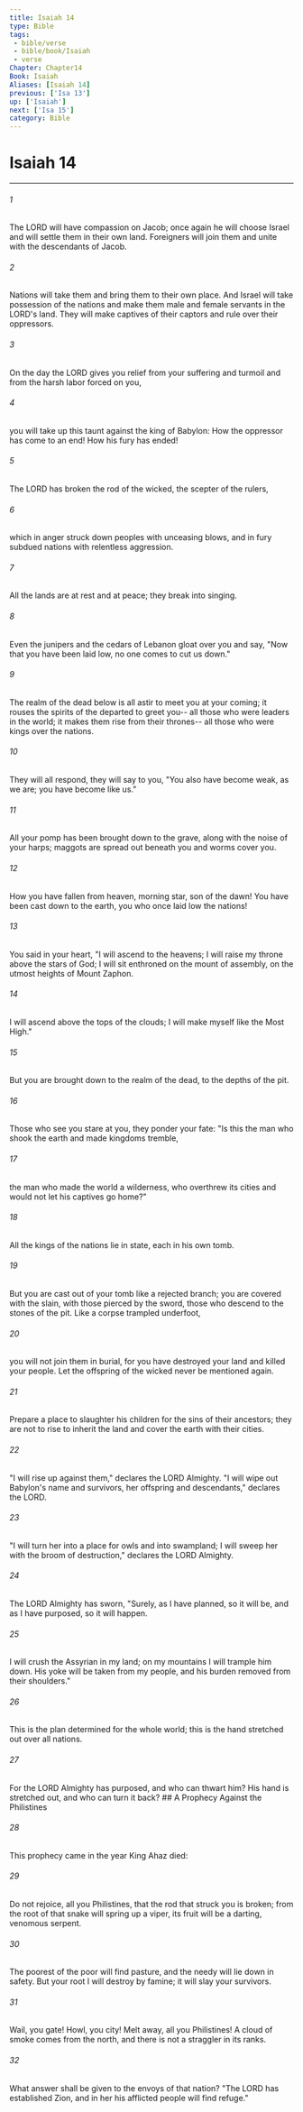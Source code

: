 ```yaml
---
title: Isaiah 14
type: Bible
tags:
 - bible/verse
 - bible/book/Isaiah
 - verse
Chapter: Chapter14
Book: Isaiah
Aliases: [Isaiah 14]
previous: ['Isa 13']
up: ['Isaiah']
next: ['Isa 15']
category: Bible
---
```

# Isaiah 14

***


###### 1 
The LORD will have compassion on Jacob; once again he will choose Israel and will settle them in their own land. Foreigners will join them and unite with the descendants of Jacob. 

###### 2 
Nations will take them and bring them to their own place. And Israel will take possession of the nations and make them male and female servants in the LORD's land. They will make captives of their captors and rule over their oppressors. 

###### 3 
On the day the LORD gives you relief from your suffering and turmoil and from the harsh labor forced on you, 

###### 4 
you will take up this taunt against the king of Babylon: How the oppressor has come to an end! How his fury has ended! 

###### 5 
The LORD has broken the rod of the wicked, the scepter of the rulers, 

###### 6 
which in anger struck down peoples with unceasing blows, and in fury subdued nations with relentless aggression. 

###### 7 
All the lands are at rest and at peace; they break into singing. 

###### 8 
Even the junipers and the cedars of Lebanon gloat over you and say, "Now that you have been laid low, no one comes to cut us down." 

###### 9 
The realm of the dead below is all astir to meet you at your coming; it rouses the spirits of the departed to greet you-- all those who were leaders in the world; it makes them rise from their thrones-- all those who were kings over the nations. 

###### 10 
They will all respond, they will say to you, "You also have become weak, as we are; you have become like us." 

###### 11 
All your pomp has been brought down to the grave, along with the noise of your harps; maggots are spread out beneath you and worms cover you. 

###### 12 
How you have fallen from heaven, morning star, son of the dawn! You have been cast down to the earth, you who once laid low the nations! 

###### 13 
You said in your heart, "I will ascend to the heavens; I will raise my throne above the stars of God; I will sit enthroned on the mount of assembly, on the utmost heights of Mount Zaphon. 

###### 14 
I will ascend above the tops of the clouds; I will make myself like the Most High." 

###### 15 
But you are brought down to the realm of the dead, to the depths of the pit. 

###### 16 
Those who see you stare at you, they ponder your fate: "Is this the man who shook the earth and made kingdoms tremble, 

###### 17 
the man who made the world a wilderness, who overthrew its cities and would not let his captives go home?" 

###### 18 
All the kings of the nations lie in state, each in his own tomb. 

###### 19 
But you are cast out of your tomb like a rejected branch; you are covered with the slain, with those pierced by the sword, those who descend to the stones of the pit. Like a corpse trampled underfoot, 

###### 20 
you will not join them in burial, for you have destroyed your land and killed your people. Let the offspring of the wicked never be mentioned again. 

###### 21 
Prepare a place to slaughter his children for the sins of their ancestors; they are not to rise to inherit the land and cover the earth with their cities. 

###### 22 
"I will rise up against them," declares the LORD Almighty. "I will wipe out Babylon's name and survivors, her offspring and descendants," declares the LORD. 

###### 23 
"I will turn her into a place for owls and into swampland; I will sweep her with the broom of destruction," declares the LORD Almighty. 

###### 24 
The LORD Almighty has sworn, "Surely, as I have planned, so it will be, and as I have purposed, so it will happen. 

###### 25 
I will crush the Assyrian in my land; on my mountains I will trample him down. His yoke will be taken from my people, and his burden removed from their shoulders." 

###### 26 
This is the plan determined for the whole world; this is the hand stretched out over all nations. 

###### 27 
For the LORD Almighty has purposed, and who can thwart him? His hand is stretched out, and who can turn it back? ## A Prophecy Against the Philistines 

###### 28 
This prophecy came in the year King Ahaz died: 

###### 29 
Do not rejoice, all you Philistines, that the rod that struck you is broken; from the root of that snake will spring up a viper, its fruit will be a darting, venomous serpent. 

###### 30 
The poorest of the poor will find pasture, and the needy will lie down in safety. But your root I will destroy by famine; it will slay your survivors. 

###### 31 
Wail, you gate! Howl, you city! Melt away, all you Philistines! A cloud of smoke comes from the north, and there is not a straggler in its ranks. 

###### 32 
What answer shall be given to the envoys of that nation? "The LORD has established Zion, and in her his afflicted people will find refuge." 
